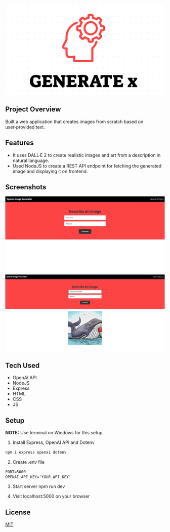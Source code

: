 <img src='images/banner.png'>

## Project Overview
Built a web application that creates images from scratch based on user‑provided text.

## Features
* It uses DALL·E 2 to create realistic images and art from a description in natural language.
* Used NodeJS to create a REST API endpoint for fetching the generated image and displaying it on frontend.

## Screenshots
<img src='images/sc1.png'>
<img src='images/sc2.png'>

## Tech Used
* OpenAI API
* NodeJS
* Express
* HTML
* CSS
* JS

## Setup
**NOTE:** Use terminal on Windows for this setup.

1. Install Express, OpenAI API and Dotenv
```bash
npm i express openai dotenv
```
2. Create .env file
```
PORT=5000
OPENAI_API_KEY='YOUR_API_KEY'
```
3. Start server
npm run dev  

4.  Visit localhost:5000 on your browser

## License
[MIT](LICENSE)